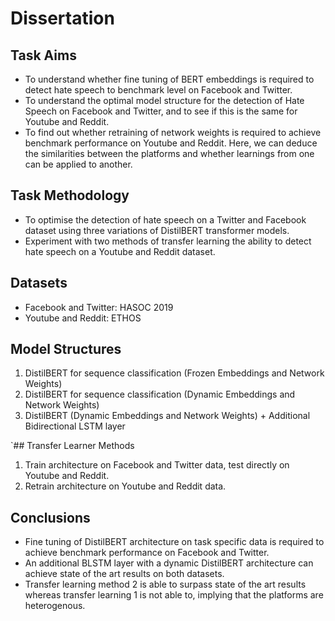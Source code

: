 # Dissertation

## Task Aims
- To understand whether fine tuning of BERT embeddings is required to detect hate speech to benchmark level on Facebook and Twitter.
- To understand the optimal model structure for the detection of Hate Speech on Facebook and Twitter, and to see if this is the same for Youtube and Reddit.
- To find out whether retraining of network weights is required to achieve benchmark performance on Youtube and Reddit. Here, we can deduce the similarities between the platforms and whether learnings from one can be applied to another.



## Task Methodology

- To optimise the detection of hate speech on a Twitter and Facebook dataset using three variations of DistilBERT transformer models.
- Experiment with two methods of transfer learning the ability to detect hate speech on a Youtube and Reddit dataset.

## Datasets
- Facebook and Twitter: HASOC 2019
- Youtube and Reddit: ETHOS

## Model Structures

1) DistilBERT for sequence classification (Frozen Embeddings and Network Weights)
2) DistilBERT for sequence classification (Dynamic Embeddings and Network Weights)
3) DistilBERT (Dynamic Embeddings and Network Weights) + Additional Bidirectional LSTM layer

`## Transfer Learner Methods
1) Train architecture on Facebook and Twitter data, test directly on Youtube and Reddit.
2) Retrain architecture on Youtube and Reddit data.

## Conclusions

- Fine tuning of DistilBERT architecture on task specific data is required to achieve benchmark performance on Facebook and Twitter.
- An additional BLSTM layer with a dynamic DistilBERT architecture can achieve state of the art results on both datasets.
- Transfer learning method 2 is able to surpass state of the art results whereas transfer learning 1 is not able to, implying that the platforms are heterogenous.
